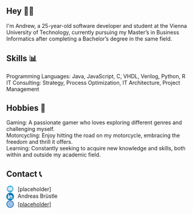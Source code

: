 ## Hey 👋🏼

I'm Andrew, a 25-year-old software developer and student at the Vienna University of Technology, currently pursuing my Master’s in Business Informatics after completing a Bachelor’s degree in the same field.

## Skills 📊

Programming Languages: Java, JavaScript, C, VHDL, Verilog, Python, R  
IT Consulting: Strategy, Process Optimization, IT Architecture, Project Management

## Hobbies 🎯

Gaming: A passionate gamer who loves exploring different genres and challenging myself.  
Motorcycling: Enjoy hitting the road on my motorcycle, embracing the freedom and thrill it offers.  
Learning: Constantly seeking to acquire new knowledge and skills, both within and outside my academic field.

## Contact 📞

<div style="display: flex; align-items: center; gap: 10px;">
    <img src="./mail.webp" alt="LinkedIn" width="20" height="20">
    <a>[placeholder]</a>
</div>
<div style="display: flex; align-items: center; gap: 10px;">
    <img src="./linkedin.webp" alt="LinkedIn" width="20" height="20">
    <a style="height:20px;text-decoration: none;" href="https://www.linkedin.com/in/andreas-bruestle-821658199">Andreas Brüstle</a>
    
</div>

<div style="display: flex; align-items: center; gap: 10px;">
    <img src="./website.png" alt="LinkedIn" width="20" height="20"> 
    <a href="">[placeholder]</a>
</div>
